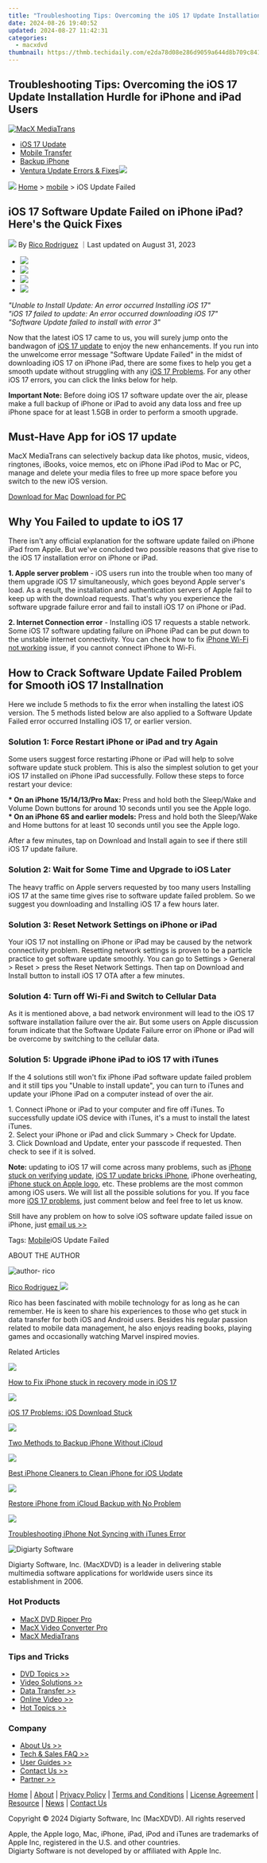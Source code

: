 ```yaml
---
title: "Troubleshooting Tips: Overcoming the iOS 17 Update Installation Hurdle for iPhone and iPad Users"
date: 2024-08-26 19:40:52
updated: 2024-08-27 11:42:31
categories:
  - macxdvd
thumbnail: https://thmb.techidaily.com/e2da78d08e286d9059a644d8b709c84167652f494081b2ccfa2bb5a7fc50971b.jpg
---
```


## Troubleshooting Tips: Overcoming the iOS 17 Update Installation Hurdle for iPhone and iPad Users

[![MacX MediaTrans](https://www.macxdvd.com/mobile/../image-style/new-seo/icon10.png)](https://tools.techidaily.com/macxdvd/products/)

* [iOS 17 Update](https://tools.techidaily.com/macxdvd/products/)
* [Mobile Transfer](https://tools.techidaily.com/macxdvd/products/)
* [Backup iPhone](https://tools.techidaily.com/macxdvd/products/)
* [Ventura Update Errors & Fixes](https://tools.techidaily.com/macxdvd/products/)![](https://www.macxdvd.com/mobile/article-image/hot.gif)



![](https://www.macxdvd.com/mobile/../image-style/new-seo/icon7.png) [Home](https://tools.techidaily.com/macxdvd/products/) \> [mobile](https://tools.techidaily.com/macxdvd/products/) \> iOS Update Failed 

## iOS 17 Software Update Failed on iPhone iPad? Here's the Quick Fixes 



![](https://www.macxdvd.com/mobile/../image-style/new-seo/icon6.png) By [Rico Rodriguez](https://www.linkedin.com/in/rico-rodriguez-06815a104/) ｜Last updated on August 31, 2023 

* [![](https://www.macxdvd.com/mobile/../image-style/new-seo/share-fa.jpg)](https://www.facebook.com/sharer/sharer.php?u=https://www.macxdvd.com/mobile/ios-software-update-failed-on-iphone-ipad-fixed.htm)
* [![](https://www.macxdvd.com/mobile/../image-style/new-seo/share-tw.jpg)](https://twitter.com/intent/tweet?url=https://www.macxdvd.com/mobile/ios-software-update-failed-on-iphone-ipad-fixed.htm)
* [![](https://www.macxdvd.com/mobile/../image-style/new-seo/share-email.jpg)](https://www.macxdvd.com/mobile/mailto:info@example.com?&subject=&body=https://www.macxdvd.com/mobile/ios-software-update-failed-on-iphone-ipad-fixed.htm)
* [![](https://www.macxdvd.com/mobile/../image-style/new-seo/share-in.jpg)](https://www.linkedin.com/shareArticle?mini=true&url=https://www.macxdvd.com/mobile/ios-software-update-failed-on-iphone-ipad-fixed.htm&title=&summary=https://www.macxdvd.com/mobile/ios-software-update-failed-on-iphone-ipad-fixed.htm&source=)

_"Unable to Install Update: An error occurred Installing iOS 17"_   
_"iOS 17 failed to update: An error occurred downloading iOS 17"_   
_"Software Update failed to install with error 3"_ 

Now that the latest iOS 17 came to us, you will surely jump onto the bandwagon of [iOS 17 update](https://tools.techidaily.com/macxdvd/products/) to enjoy the new enhancements. If you run into the unwelcome error message "Software Update Failed" in the midst of downloading iOS 17 on iPhone iPad, there are some fixes to help you get a smooth update without struggling with any [iOS 17 Problems](https://tools.techidaily.com/macxdvd/products/). For any other iOS 17 errors, you can click the links below for help.

**Important Note:**  Before doing iOS 17 software update over the air, please make a full backup of iPhone or iPad to avoid any data loss and free up iPhone space for at least 1.5GB in order to perform a smooth upgrade.

## Must-Have App for iOS 17 update

MacX MediaTrans can selectively backup data like photos, music, videos, ringtones, iBooks, voice memos, etc on iPhone iPad iPod to Mac or PC, manage and delete your media files to free up more space before you switch to the new iOS version. 

[Download for Mac](https://tools.techidaily.com/macxdvd/products/) [Download for PC](https://tools.techidaily.com/winxdvd/products/) 

## Why You Failed to update to iOS 17

There isn't any official explanation for the software update failed on iPhone iPad from Apple. But we've concluded two possible reasons that give rise to the iOS 17 installation error on iPhone or iPad. 

**1\. Apple server problem** \- iOS users run into the trouble when too many of them upgrade iOS 17 simultaneously, which goes beyond Apple server's load. As a result, the installation and authentication servers of Apple fail to keep up with the download requests. That's why you experience the software upgrade failure error and fail to install iOS 17 on iPhone or iPad. 

**2\. Internet Connection error** \- Installing iOS 17 requests a stable network. Some iOS 17 software updating failure on iPhone iPad can be put down to the unstable internet connectivity. You can check how to fix [iPhone Wi-Fi not working](https://tools.techidaily.com/macxdvd/products/) issue, if you cannot connect iPhone to Wi-Fi. 

## How to Crack Software Update Failed Problem for Smooth iOS 17 Installnation 

Here we include 5 methods to fix the error when installing the latest iOS version. The 5 methods listed below are also applied to a Software Update Failed error occurred Installing iOS 17, or earlier version. 

### Solution 1: Force Restart iPhone or iPad and try Again

Some users suggest force restarting iPhone or iPad will help to solve software update stuck problem. This is also the simplest solution to get your iOS 17 installed on iPhone iPad successfully. Follow these steps to force restart your device:

**\* On an iPhone 15/14/13/Pro Max:** Press and hold both the Sleep/Wake and Volume Down buttons for around 10 seconds until you see the Apple logo.  
**\* On an iPhone 6S and earlier models:** Press and hold both the Sleep/Wake and Home buttons for at least 10 seconds until you see the Apple logo. 

After a few minutes, tap on Download and Install again to see if there still iOS 17 update failure. 

### Solution 2: Wait for Some Time and Upgrade to iOS Later

The heavy traffic on Apple servers requested by too many users Installing iOS 17 at the same time gives rise to software update failed problem. So we suggest you downloading and Installing iOS 17 a few hours later. 

### Solution 3: Reset Network Settings on iPhone or iPad

Your iOS 17 not installing on iPhone or iPad may be caused by the network connectivity problem. Resetting network settings is proven to be a particle practice to get software update smoothly. You can go to Settings > General > Reset > press the Reset Network Settings. Then tap on Download and Install button to install iOS 17 OTA after a few minutes. 

### Solution 4: Turn off Wi-Fi and Switch to Cellular Data

As it is mentioned above, a bad network environment will lead to the iOS 17 software installation failure over the air. But some users on Apple discussion forum indicate that the Software Update Failure error on iPhone or iPad will be overcome by switching to the cellular data. 

### Solution 5: Upgrade iPhone iPad to iOS 17 with iTunes

If the 4 solutions still won't fix iPhone iPad software update failed problem and it still tips you "Unable to install update", you can turn to iTunes and update your iPhone iPad on a computer instead of over the air. 

1\. Connect iPhone or iPad to your computer and fire off iTunes. To successfully update iOS device with iTunes, it's a must to install the latest iTunes.  
2\. Select your iPhone or iPad and click Summary > Check for Update.  
3\. Click Download and Update, enter your passcode if requested. Then check to see if it is solved. 

**Note:** updating to iOS 17 will come across many problems, such as [iPhone stuck on verifying update](https://tools.techidaily.com/macxdvd/products/), [iOS 17 update bricks iPhone](https://tools.techidaily.com/macxdvd/products/), iPhone overheating, [iPhone stuck on Apple logo](https://tools.techidaily.com/macxdvd/products/), etc. These problems are the most common among iOS users. We will list all the possible solutions for you. If you face more [iOS 17 problems](https://tools.techidaily.com/macxdvd/products/), just comment below and feel free to let us know. 

 Still have any problem on how to solve iOS software update failed issue on iPhone, just [email us >>](https://tools.techidaily.com/macxdvd/products/)

Tags: [Mobile](https://tools.techidaily.com/macxdvd/products/)iOS Update Failed 

ABOUT THE AUTHOR

![author- rico](https://www.macxdvd.com/mobile/../image-style/new-seo/rico.png) 

[Rico Rodriguez ![](https://www.macxdvd.com/mobile/../image-style/new-seo/share-in1.jpg)](https://www.linkedin.com/in/rico-rodriguez-06815a104/) 

Rico has been fascinated with mobile technology for as long as he can remember. He is keen to share his experiences to those who get stuck in data transfer for both iOS and Android users. Besides his regular passion related to mobile data management, he also enjoys reading books, playing games and occasionally watching Marvel inspired movies.



Related Articles

![](https://www.macxdvd.com/mobile/../image-style/new-seo/pic7.jpg)

[How to Fix iPhone stuck in recovery mode in iOS 17](https://tools.techidaily.com/macxdvd/products/) 

![](https://www.macxdvd.com/mobile/../image-style/new-seo/pic6.jpg)

[iOS 17 Problems: iOS Download Stuck](https://tools.techidaily.com/macxdvd/products/) 

![](https://www.macxdvd.com/mobile/../image-style/new-seo/pic5.jpg)

[Two Methods to Backup iPhone Without iCloud](https://tools.techidaily.com/macxdvd/products/) 

![](https://www.macxdvd.com/mobile/../image-style/new-seo/pic4.jpg)

[Best iPhone Cleaners to Clean iPhone for iOS Update](https://tools.techidaily.com/macxdvd/products/) 

![](https://www.macxdvd.com/mobile/../image-style/new-seo/pic3.jpg)

[Restore iPhone from iCloud Backup with No Problem](https://tools.techidaily.com/macxdvd/products/) 

![](https://www.macxdvd.com/mobile/../image-style/new-seo/pic2.jpg)

[Troubleshooting iPhone Not Syncing with iTunes Error](https://tools.techidaily.com/macxdvd/products/)



![Digiarty Software](https://www.macxdvd.com/mobile/../icon/logo.png) 

Digiarty Software, Inc. (MacXDVD) is a leader in delivering stable multimedia software applications for worldwide users since its establishment in 2006.

### Hot Products

* [MacX DVD Ripper Pro](https://tools.techidaily.com/macxdvd/products/)
* [MacX Video Converter Pro](https://tools.techidaily.com/macxdvd/products/)
* [MacX MediaTrans](https://tools.techidaily.com/macxdvd/products/)

### Tips and Tricks

* [DVD Topics >>](https://tools.techidaily.com/macxdvd/products/)
* [Video Solutions >>](https://tools.techidaily.com/macxdvd/products/)
* [Data Transfer >>](https://tools.techidaily.com/macxdvd/products/)
* [Online Video >>](https://tools.techidaily.com/macxdvd/products/)
* [Hot Topics >>](https://tools.techidaily.com/macxdvd/products/)

### Company

* [About Us >>](https://tools.techidaily.com/macxdvd/products/)
* [Tech & Sales FAQ >>](https://tools.techidaily.com/macxdvd/products/)
* [User Guides >>](https://tools.techidaily.com/macxdvd/products/)
* [Contact Us >>](https://tools.techidaily.com/macxdvd/products/)
* [Partner >>](https://tools.techidaily.com/macxdvd/products/)



[Home](https://tools.techidaily.com/macxdvd/products/) | [About](https://tools.techidaily.com/macxdvd/products/) | [Privacy Policy](https://tools.techidaily.com/macxdvd/products/) | [Terms and Conditions](https://tools.techidaily.com/macxdvd/products/) | [License Agreement](https://tools.techidaily.com/macxdvd/products/) | [Resource](https://tools.techidaily.com/macxdvd/products/) | [News](https://tools.techidaily.com/macxdvd/products/) | [Contact Us](https://tools.techidaily.com/macxdvd/products/)

Copyright © 2024 Digiarty Software, Inc (MacXDVD). All rights reserved

Apple, the Apple logo, Mac, iPhone, iPad, iPod and iTunes are trademarks of Apple Inc, registered in the U.S. and other countries.  
Digiarty Software is not developed by or affiliated with Apple Inc.

<ins class="adsbygoogle"
     style="display:block"
     data-ad-format="autorelaxed"
     data-ad-client="ca-pub-7571918770474297"
     data-ad-slot="1223367746"></ins>



<ins class="adsbygoogle"
     style="display:block"
     data-ad-client="ca-pub-7571918770474297"
     data-ad-slot="8358498916"
     data-ad-format="auto"
     data-full-width-responsive="true"></ins>
